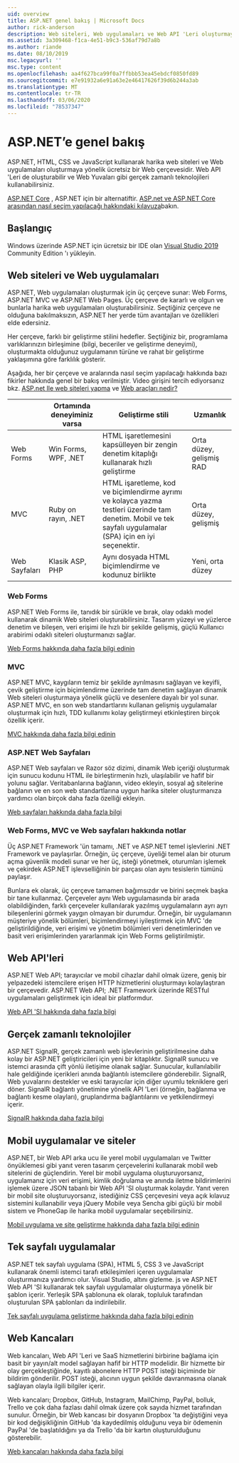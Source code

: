 ```yaml
---
uid: overview
title: ASP.NET genel bakış | Microsoft Docs
author: rick-anderson
description: Web siteleri, Web uygulamaları ve Web API 'Leri oluşturmaya yönelik ücretsiz bir çatı olan ASP.NET 'e giriş.
ms.assetid: 3a309468-f1ca-4e51-b9c3-536af79d7a8b
ms.author: riande
ms.date: 08/10/2019
msc.legacyurl: ''
msc.type: content
ms.openlocfilehash: aa4f627bca99f0a7ffbbb53ea45ebdcf0850fd89
ms.sourcegitcommit: e7e91932a6e91a63e2e46417626f39d6b244a3ab
ms.translationtype: MT
ms.contentlocale: tr-TR
ms.lasthandoff: 03/06/2020
ms.locfileid: "78537347"
---
```

# <a name="aspnet-overview"></a>ASP.NET’e genel bakış

ASP.NET, HTML, CSS ve JavaScript kullanarak harika web siteleri ve Web uygulamaları oluşturmaya yönelik ücretsiz bir Web çerçevesidir. Web API 'Leri de oluşturabilir ve Web Yuvaları gibi gerçek zamanlı teknolojileri kullanabilirsiniz.

[ASP.NET Core](https://docs.microsoft.com/aspnet/core/) , ASP.NET için bir alternatiftir.  [ASP.net ve ASP.NET Core arasından nasıl seçim yapılacağı hakkındaki kılavuza](https://docs.microsoft.com/aspnet/core/choose-aspnet-framework)bakın.

## <a name="get-started"></a>Başlangıç

Windows üzerinde ASP.NET için ücretsiz bir IDE olan [Visual Studio 2019](https://visualstudio.microsoft.com/downloads/?utm_medium=microsoft&utm_source=docs.microsoft.com&utm_campaign=button+cta&utm_content=download+vs2019) Community Edition 'ı yükleyin.

## <a name="websites-and-web-applications"></a>Web siteleri ve Web uygulamaları

 ASP.NET, Web uygulamaları oluşturmak için üç çerçeve sunar: Web Forms, ASP.NET MVC ve ASP.NET Web Pages. Üç çerçeve de kararlı ve olgun ve bunlarla harika web uygulamaları oluşturabilirsiniz. Seçtiğiniz çerçeve ne olduğuna bakılmaksızın, ASP.NET her yerde tüm avantajları ve özellikleri elde edersiniz.

Her çerçeve, farklı bir geliştirme stilini hedefler. Seçtiğiniz bir, programlama varlıklarınızın birleşimine (bilgi, beceriler ve geliştirme deneyimi), oluşturmakta olduğunuz uygulamanın türüne ve rahat bir geliştirme yaklaşımına göre farklılık gösterir.

Aşağıda, her bir çerçeve ve aralarında nasıl seçim yapılacağı hakkında bazı fikirler hakkında genel bir bakış verilmiştir. Video girişini tercih ediyorsanız bkz. [ASP.net Ile web siteleri yapma](https://channel9.msdn.com/Blogs/ASP-NET-Site-Videos/Making-Websites-with-ASPNET) ve [Web araçları nedir?](https://channel9.msdn.com/Blogs/ASP-NET-Site-Videos/what-is-web-tools)

|   | Ortamında deneyiminiz varsa | Geliştirme stili | Uzmanlık |
|-----------|----------------------|-----------------------------------------------------|----------------|
| Web Forms | Win Forms, WPF, .NET | HTML işaretlemesini kapsülleyen bir zengin denetim kitaplığı kullanarak hızlı geliştirme | Orta düzey, gelişmiş RAD |
| MVC       | Ruby on rayın, .NET  | HTML işaretleme, kod ve biçimlendirme ayrımı ve kolayca yazma testleri üzerinde tam denetim. Mobil ve tek sayfalı uygulamalar (SPA) için en iyi seçenektir. | Orta düzey, gelişmiş |
| Web Sayfaları  | Klasik ASP, PHP     | Aynı dosyada HTML biçimlendirme ve kodunuz birlikte | Yeni, orta düzey |

### <a name="web-forms"></a>Web Forms

ASP.NET Web Forms ile, tanıdık bir sürükle ve bırak, olay odaklı model kullanarak dinamik Web siteleri oluşturabilirsiniz. Tasarım yüzeyi ve yüzlerce denetim ve bileşen, veri erişimi ile hızlı bir şekilde gelişmiş, güçlü Kullanıcı arabirimi odaklı siteleri oluşturmanızı sağlar.

[Web Forms hakkında daha fazla bilgi edinin](web-forms/index.md)

### <a name="mvc"></a>MVC

ASP.NET MVC, kaygıların temiz bir şekilde ayrılmasını sağlayan ve keyifli, çevik geliştirme için biçimlendirme üzerinde tam denetim sağlayan dinamik Web siteleri oluşturmaya yönelik güçlü ve desenlere dayalı bir yol sunar. ASP.NET MVC, en son web standartlarını kullanan gelişmiş uygulamalar oluşturmak için hızlı, TDD kullanımı kolay geliştirmeyi etkinleştiren birçok özellik içerir.

[MVC hakkında daha fazla bilgi edinin](mvc/index.md)

### <a name="aspnet-web-pages"></a>ASP.NET Web Sayfaları

ASP.NET Web sayfaları ve Razor söz dizimi, dinamik Web içeriği oluşturmak için sunucu kodunu HTML ile birleştirmenin hızlı, ulaşılabilir ve hafif bir yolunu sağlar. Veritabanlarına bağlanın, video ekleyin, sosyal ağ sitelerine bağlanın ve en son web standartlarına uygun harika siteler oluşturmanıza yardımcı olan birçok daha fazla özelliği ekleyin.

[Web sayfaları hakkında daha fazla bilgi](web-pages/index.md)

### <a name="notes-about-web-forms-mvc-and-web-pages"></a>Web Forms, MVC ve Web sayfaları hakkında notlar

Üç ASP.NET Framework 'ün tamamı, .NET ve ASP.NET temel işlevlerini .NET Framework ve paylaşırlar. Örneğin, üç çerçeve, üyeliği temel alan bir oturum açma güvenlik modeli sunar ve her üç, isteği yönetmek, oturumları işlemek ve çekirdek ASP.NET işlevselliğinin bir parçası olan aynı tesislerin tümünü paylaşır.

Bunlara ek olarak, üç çerçeve tamamen bağımsızdır ve birini seçmek başka bir tane kullanmaz. Çerçeveler aynı Web uygulamasında bir arada olabildiğinden, farklı çerçeveler kullanılarak yazılmış uygulamaların ayrı ayrı bileşenlerini görmek yaygın olmayan bir durumdur. Örneğin, bir uygulamanın müşteriye yönelik bölümleri, biçimlendirmeyi iyileştirmek için MVC 'de geliştirildiğinde, veri erişimi ve yönetim bölümleri veri denetimlerinden ve basit veri erişimlerinden yararlanmak için Web Forms geliştirilmiştir.

## <a name="web-apis"></a>Web API'leri

ASP.NET Web API; tarayıcılar ve mobil cihazlar dahil olmak üzere, geniş bir yelpazedeki istemcilere erişen HTTP hizmetlerini oluşturmayı kolaylaştıran bir çerçevedir. ASP.NET Web API; .NET Framework üzerinde RESTful uygulamaları geliştirmek için ideal bir platformdur.

[Web API 'SI hakkında daha fazla bilgi](web-api/index.md)

<!-- Put first under Web API TOC:  Watch video (9 minutes) https://channel9.msdn.com/Blogs/ASP-NET-Site-Videos/services-and-aspnet -->

## <a name="real-time-technologies"></a>Gerçek zamanlı teknolojiler

ASP.NET SignalR, gerçek zamanlı web işlevlerinin geliştirilmesine daha kolay bir ASP.NET geliştiricileri için yeni bir kitaplıktır. SignalR sunucu ve istemci arasında çift yönlü iletişime olanak sağlar. Sunucular, kullanılabilir hale geldiğinde içerikleri anında bağlantılı istemcilere gönderebilir. SignalR, Web yuvalarını destekler ve eski tarayıcılar için diğer uyumlu tekniklere geri döner. SignalR bağlantı yönetimine yönelik API 'Leri (örneğin, bağlanma ve bağlantı kesme olayları), gruplandırma bağlantılarını ve yetkilendirmeyi içerir.

[SignalR hakkında daha fazla bilgi](signalr/index.md)

<!-- Put first under SignalR TOC:  Watch video (6 minutes) https://channel9.msdn.com/Blogs/ASP-NET-Site-Videos/signalr-and-the-real-time-web -->

## <a name="mobile-apps-and-sites"></a>Mobil uygulamalar ve siteler

ASP.NET, bir Web API arka ucu ile yerel mobil uygulamaları ve Twitter önyüklemesi gibi yanıt veren tasarım çerçevelerini kullanarak mobil web sitelerini de güçlendirin. Yerel bir mobil uygulama oluşturuyorsanız, uygulamanız için veri erişimi, kimlik doğrulama ve anında iletme bildirimlerini işlemek üzere JSON tabanlı bir Web API 'SI oluşturmak kolaydır. Yanıt veren bir mobil site oluşturuyorsanız, istediğiniz CSS çerçevesini veya açık kılavuz sistemini kullanabilir veya jQuery Mobile veya Sencha gibi güçlü bir mobil sistem ve PhoneGap ile harika mobil uygulamalar seçebilirsiniz.

[Mobil uygulama ve site geliştirme hakkında daha fazla bilgi edinin](mobile/overview.md)

<!-- Put first under mobile TOC:  Watch video (11 minutes) https://channel9.msdn.com/Blogs/ASP-NET-Site-Videos/aspnet-and-mobile -->

## <a name="single-page-applications"></a>Tek sayfalı uygulamalar

ASP.NET tek sayfalı uygulama (SPA), HTML 5, CSS 3 ve JavaScript kullanarak önemli istemci tarafı etkileşimleri içeren uygulamalar oluşturmanıza yardımcı olur. Visual Studio, altını gizleme. js ve ASP.NET Web API 'SI kullanarak tek sayfalı uygulamalar oluşturmaya yönelik bir şablon içerir. Yerleşik SPA şablonuna ek olarak, topluluk tarafından oluşturulan SPA şablonları da indirilebilir.

[Tek sayfalı uygulama geliştirme hakkında daha fazla bilgi edinin](single-page-application/index.md)

## <a name="webhooks"></a>Web Kancaları

Web kancaları, Web API 'Leri ve SaaS hizmetlerini birbirine bağlama için basit bir yayın/alt model sağlayan hafif bir HTTP modelidir. Bir hizmette bir olay gerçekleştiğinde, kayıtlı abonelere HTTP POST isteği biçiminde bir bildirim gönderilir. POST isteği, alıcının uygun şekilde davranmasına olanak sağlayan olayla ilgili bilgiler içerir.

Web kancaları; Dropbox, GitHub, Instagram, MailChimp, PayPal, bolluk, Trello ve çok daha fazlası dahil olmak üzere çok sayıda hizmet tarafından sunulur. Örneğin, bir Web kancası bir dosyanın Dropbox 'ta değiştiğini veya bir kod değişikliğinin GitHub 'da kaydedilmiş olduğunu veya bir ödemenin PayPal 'de başlatıldığını ya da Trello 'da bir kartın oluşturulduğunu gösterebilir.

[Web kancaları hakkında daha fazla bilgi](webhooks/index.md)

<!--
Create Deployment TOC based on https://www.asp.net/aspnet/overview/deployment
Copy deployment content map to MVC, WebForms, Web Pages, Web API sections.
Copy Web Deployment in Enterprise from WebForms to MVC
Move under ASP.NET Best practices
    What not to do in ASP.NET, and what to do instead https://review.docs.microsoft.cus/aspnet/aspnet/overview/web-development-best-practices/what-not-to-do-in-aspnet-and-what-to-do-instead
    Async and await https://channel9.msdn.com/Blogs/ASP-NET-Site-Videos/async-and-await
    Building Real World Cloud Apps with Azure https://review.docs.microsoft.com/aspnet/aspnet/overview/developing-apps-with-windows-azure/building-real-world-cloud-apps-with-windows-azure/introduction
    Hands on Lab: Maintainable Azure Websites: Managing Change and Scale https://review.docs.microsoft.com/aspnet/aspnet/overview/developing-apps-with-windows-azure/maintainable-azure-websites-managing-change-and-scale

-->
